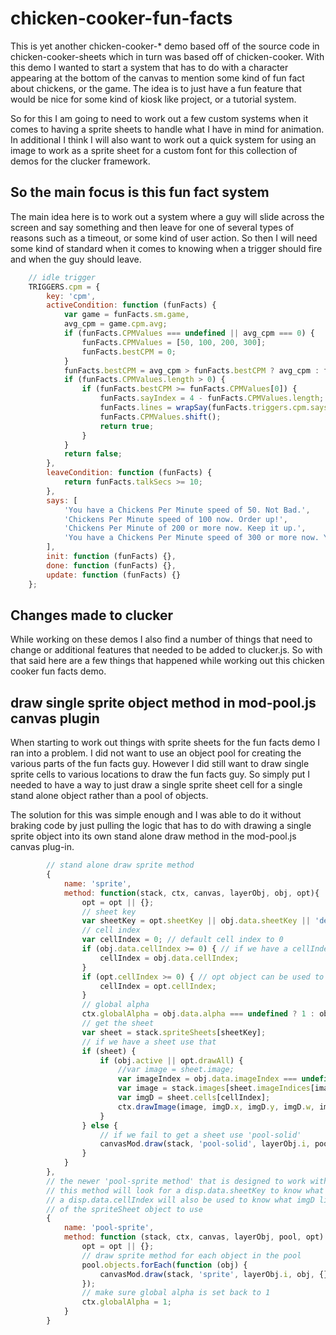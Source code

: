 # chicken-cooker-fun-facts

This is yet another chicken-cooker-\* demo based off of the source code in chicken-cooker-sheets which in turn was based off of chicken-cooker. With this demo I wanted to start a system that has to do with a character appearing at the bottom of the canvas to mention some kind of fun fact about chickens, or the game. The idea is to just have a fun feature that would be nice for some kind of kiosk like project, or a tutorial system. 

So for this I am going to need to work out a few custom systems when it comes to having a sprite sheets to handle what I have in mind for animation. In additional I think I will also want to work out a quick system for using an image to work as a sprite sheet for a custom font for this collection of demos for the clucker framework.

## So the main focus is this fun fact system

The main idea here is to work out a system where a guy will slide across the screen and say something and then leave for one of several types of reasons such as a timeout, or some kind of user action. So then I will need some kind of standard when it comes to knowing when a trigger should fire and when the guy should leave.

```js
    // idle trigger
    TRIGGERS.cpm = {
        key: 'cpm',
        activeCondition: function (funFacts) {
            var game = funFacts.sm.game,
            avg_cpm = game.cpm.avg;
            if (funFacts.CPMValues === undefined || avg_cpm === 0) {
                funFacts.CPMValues = [50, 100, 200, 300];
                funFacts.bestCPM = 0;
            }
            funFacts.bestCPM = avg_cpm > funFacts.bestCPM ? avg_cpm : funFacts.bestCPM;
            if (funFacts.CPMValues.length > 0) {
                if (funFacts.bestCPM >= funFacts.CPMValues[0]) {
                    funFacts.sayIndex = 4 - funFacts.CPMValues.length;
                    funFacts.lines = wrapSay(funFacts.triggers.cpm.says[funFacts.sayIndex]);
                    funFacts.CPMValues.shift();
                    return true;
                }
            }
            return false;
        },
        leaveCondition: function (funFacts) {
            return funFacts.talkSecs >= 10;
        },
        says: [
            'You have a Chickens Per Minute speed of 50. Not Bad.',
            'Chickens Per Minute speed of 100 now. Order up!',
            'Chickens Per Minute of 200 or more now. Keep it up.',
            'You have a Chickens Per Minute speed of 300 or more now. You are one stone cold killer.'
        ],
        init: function (funFacts) {},
        done: function (funFacts) {},
        update: function (funFacts) {}
    };
```

## Changes made to clucker

While working on these demos I also find a number of things that need to change or additional features that needed to be added to clucker.js. So with that said here are a few things that happened while working out this chicken cooker fun facts demo.

## draw single sprite object method in mod-pool.js canvas plugin

When starting to work out things with sprite sheets for the fun facts demo I ran into a problem. I did not want to use an object pool for creating the various parts of the fun facts guy. However I did still want to draw single sprite cells to various locations to draw the fun facts guy. So simply put I needed to have a way to just draw a single sprite sheet cell for a single stand alone object rather than a pool of objects.

The solution for this was simple enough and I was able to do it without braking code by just pulling the logic that has to do with drawing a single sprite object into its own stand alone draw method in the mod-pool.js canvas plug-in.

```js
        // stand alone draw sprite method
        {
            name: 'sprite',
            method: function(stack, ctx, canvas, layerObj, obj, opt){
                opt = opt || {};
                // sheet key
                var sheetKey = opt.sheetKey || obj.data.sheetKey || 'default';
                // cell index
                var cellIndex = 0; // default cell index to 0
                if (obj.data.cellIndex >= 0) { // if we have a cellIndex in disp.data use that
                    cellIndex = obj.data.cellIndex;
                }
                if (opt.cellIndex >= 0) { // opt object can be used to override all others
                    cellIndex = opt.cellIndex;
                }
                // global alpha
                ctx.globalAlpha = obj.data.alpha === undefined ? 1 : obj.data.alpha;
                // get the sheet
                var sheet = stack.spriteSheets[sheetKey];
                // if we have a sheet use that
                if (sheet) {
                    if (obj.active || opt.drawAll) {
                        //var image = sheet.image;
                        var imageIndex = obj.data.imageIndex === undefined ? 0 : obj.data.imageIndex;
                        var image = stack.images[sheet.imageIndices[imageIndex]];
                        var imgD = sheet.cells[cellIndex];
                        ctx.drawImage(image, imgD.x, imgD.y, imgD.w, imgD.h, obj.x, obj.y, obj.w, obj.h);
                    }
                } else {
                    // if we fail to get a sheet use 'pool-solid'
                    canvasMod.draw(stack, 'pool-solid', layerObj.i, pool, opt);
                }
            }
        },
        // the newer 'pool-sprite method' that is designed to work with the stack.spriteSheets object
        // this method will look for a disp.data.sheetKey to know what sprite sheet to use
        // a disp.data.cellIndex will also be used to know what imgD like object in the cells array
        // of the spriteSheet object to use
        {
            name: 'pool-sprite',
            method: function (stack, ctx, canvas, layerObj, pool, opt) {
                opt = opt || {};
                // draw sprite method for each object in the pool
                pool.objects.forEach(function (obj) {
                    canvasMod.draw(stack, 'sprite', layerObj.i, obj, {});  
                });
                // make sure global alpha is set back to 1
                ctx.globalAlpha = 1;
            }
        }
```